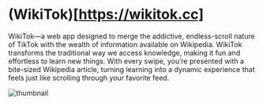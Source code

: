 # (WikiTok)[https://wikitok.cc]
WikiTok—a web app designed to merge the addictive, endless-scroll nature of TikTok with the wealth of information available on Wikipedia. WikiTok transforms the traditional way we access knowledge, making it fun and effortless to learn new things. With every swipe, you’re presented with a bite-sized Wikipedia article, turning learning into a dynamic experience that feels just like scrolling through your favorite feed.

![thumbnail](https://github.com/user-attachments/assets/c7121246-bfb9-4477-ae7a-d0507651357a)

